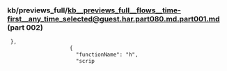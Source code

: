 ### kb/previews_full/kb__previews_full__flows__time-first__any_time_selected@guest.har.part080.md.part001.md (part 002)

```md
 },
                    {
                      "functionName": "h",
                      "scrip
```

```

